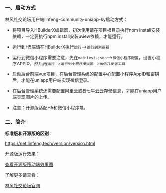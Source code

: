 ### 一、启动方式

林风社交论坛用户端linfeng-community-uniapp-ky启动方式：

- 将项目导入HBuilderX编辑器，初次使用请在项目根目录执行npm install安装依赖，一定要执行npm install安装uview依赖，才能运行。


- 运行到H5端请在HBuilderX执行`运行`—>`运行到浏览器`


- 运行到微信小程序需要注意，先在`mainfest.json`—>`微信小程序配置`，设置小程序APPID，然后再`运行`—>`运行到小程序模拟器`—>`微信开发者工具`


- 启动后台前端vue项目，在后台管理系统的配置中心配置小程序AppID和密钥后，才能在uniapp用户端实现微信登录。

- 在后台管理系统还需要配置阿里云或者七牛云云存储信息，才能在uniapp用户端实现图片的上传。
- 注意：开源版适配H5和微信小程序端。



### 二、简介

**标准版和开源版的区别**：

https://net.linfeng.tech/version/version.html

开源版运行效果：

 [查看开源版移动端效果图](https://pic.linfeng.tech/test/20230724/7bace9859cef4e2ca4a23a4a687a248e.gif)

了解更多请查看：

[林风社交论坛官网](https://net.linfeng.tech) 